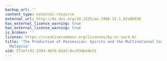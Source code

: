 ```yaml
---
backup_url: ''
content_type: external-resource
external_url: http://dx.doi.org/10.1525/ae.1988.15.1.02a00030
has_external_licence_warning: true
has_external_license_warning: true
is_broken: ''
license: https://creativecommons.org/licenses/by-nc-sa/4.0/
title: 'The Production of Possession: Spirits and the Multinational Corporation in
  Malaysia'
uid: 571efc91-3704-4bf0-8243-0cc934be9e21
---
```


